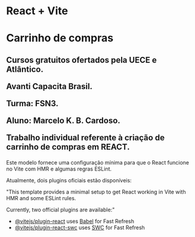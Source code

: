 # React + Vite
<h1> Carrinho de compras </h1>
<h2> Cursos gratuitos ofertados pela UECE e Atlântico.

Avanti Capacita Brasil.

Turma: FSN3.

Aluno: Marcelo K. B. Cardoso.

Trabalho individual referente à criação de carrinho de compras em REACT. </h2>

<p>Este modelo fornece uma configuração mínima para que o React funcione no Vite com HMR e algumas regras ESLint.

Atualmente, dois plugins oficiais estão disponíveis:

"This template provides a minimal setup to get React working in Vite with HMR and some ESLint rules.

Currently, two official plugins are available:"</p>

- [@vitejs/plugin-react](https://github.com/vitejs/vite-plugin-react/blob/main/packages/plugin-react/README.md) uses [Babel](https://babeljs.io/) for Fast Refresh
- [@vitejs/plugin-react-swc](https://github.com/vitejs/vite-plugin-react-swc) uses [SWC](https://swc.rs/) for Fast Refresh
